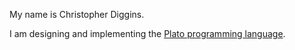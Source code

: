 My name is Christopher Diggins. 

I am designing and implementing the [Plato programming language](https://github.com/cdiggins/plato).
